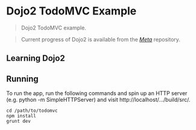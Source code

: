 # Dojo2 TodoMVC Example

> Dojo2 TodoMVC example.

> Current progress of Dojo2 is available from the _[Meta](https://github.com/dojo/meta)_ repository.

## Learning Dojo2

## Running

To run the app, run the following commands and spin up an HTTP server (e.g. python -m SimpleHTTPServer) and visit http://localhost/.../build/src/.

```
cd /path/to/todomvc
npm install
grunt dev
```

